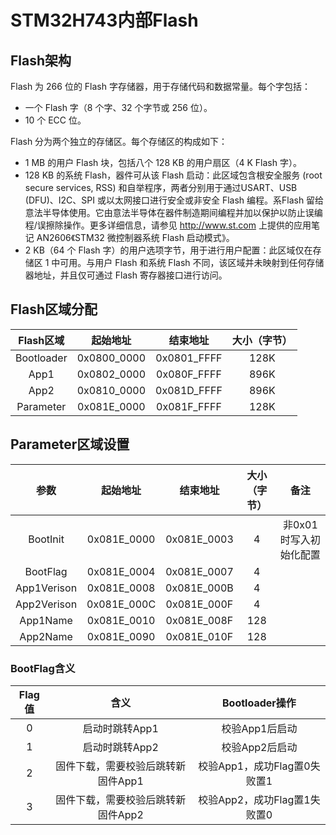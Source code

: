 # STM32H743内部Flash

## Flash架构

Flash 为 266 位的 Flash 字存储器，用于存储代码和数据常量。每个字包括：

- 一个 Flash 字（8 个字、32 个字节或 256 位）。
- 10 个 ECC 位。

Flash 分为两个独立的存储区。每个存储区的构成如下：

- 1 MB 的用户 Flash 块，包括八个 128 KB 的用户扇区（4 K Flash 字）。
- 128 KB 的系统 Flash，器件可从该 Flash 启动：此区域包含根安全服务 (root secure services, RSS) 和自举程序，两者分别用于通过USART、USB (DFU)、I2C、SPI 或以太网接口进行安全或非安全 Flash 编程。系Flash 留给意法半导体使用。它由意法半导体在器件制造期间编程并加以保护以防止误编程/误擦除操作。更多详细信息，请参见 http://www.st.com 上提供的应用笔记 AN2606《STM32 微控制器系统 Flash 启动模式》。
- 2 KB（64 个 Flash 字）的用户选项字节，用于进行用户配置：此区域仅在存储区 1 中可用。与用户 Flash 和系统 Flash 不同，该区域并未映射到任何存储器地址，并且仅可通过 Flash 寄存器接口进行访问。

## Flash区域分配

| Flash区域  |  起始地址   |  结束地址   | 大小（字节） |
| :--------: | :---------: | :---------: | :----------: |
| Bootloader | 0x0800_0000 | 0x0801_FFFF |     128K     |
|    App1    | 0x0802_0000 | 0x080F_FFFF |     896K     |
|    App2    | 0x0810_0000 | 0x081D_FFFF |     896K     |
| Parameter  | 0x081E_0000 | 0x081F_FFFF |     128K     |

## Parameter区域设置

|    参数     |  起始地址   |  结束地址   | 大小（字节） |          备注          |
| :---------: | :---------: | :---------: | :----------: | :--------------------: |
|  BootInit   | 0x081E_0000 | 0x081E_0003 |      4       | 非0x01时写入初始化配置 |
|  BootFlag   | 0x081E_0004 | 0x081E_0007 |      4       |                        |
| App1Verison | 0x081E_0008 | 0x081E_000B |      4       |                        |
| App2Verison | 0x081E_000C | 0x081E_000F |      4       |                        |
|  App1Name   | 0x081E_0010 | 0x081E_008F |     128      |                        |
|  App2Name   | 0x081E_0090 | 0x081E_010F |     128      |                        |

### BootFlag含义

| Flag值 |                含义                |        Bootloader操作        |
| :----: | :--------------------------------: | :--------------------------: |
|   0    |           启动时跳转App1           |        校验App1后启动        |
|   1    |           启动时跳转App2           |        校验App2后启动        |
|   2    | 固件下载，需要校验后跳转新固件App1 | 校验App1，成功Flag置0失败置1 |
|   3    | 固件下载，需要校验后跳转新固件App2 | 校验App2，成功Flag置1失败置0 |

